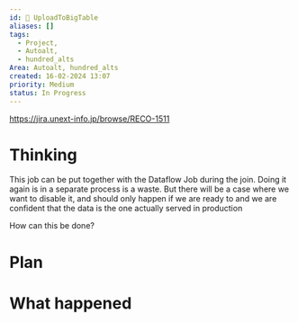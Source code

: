 ```yaml
---
id: 🎯 UploadToBigTable
aliases: []
tags:
  - Project,
  - Autoalt,
  - hundred_alts
Area: Autoalt, hundred_alts
created: 16-02-2024 13:07
priority: Medium
status: In Progress
---
```

https://jira.unext-info.jp/browse/RECO-1511

# Thinking
This job can be put together with the Dataflow Job during the join. Doing it again is in a separate process is a waste. 
But there will be a case where we want to disable it, and should only happen if we are ready to and we are confident that the data is the one actually served in production

How can this be done?

# Plan


# What happened


 
